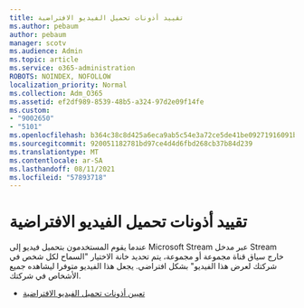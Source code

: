 ```yaml
---
title: تقييد أذونات تحميل الفيديو الافتراضية
ms.author: pebaum
author: pebaum
manager: scotv
ms.audience: Admin
ms.topic: article
ms.service: o365-administration
ROBOTS: NOINDEX, NOFOLLOW
localization_priority: Normal
ms.collection: Adm_O365
ms.assetid: ef2df989-8539-48b5-a324-97d2e09f14fe
ms.custom:
- "9002650"
- "5101"
ms.openlocfilehash: b364c38c8d425a6eca9ab5c54e3a72ce5de41be09271916091b636b377c1c9be
ms.sourcegitcommit: 920051182781bd97ce4d4d6fbd268cb37b84d239
ms.translationtype: MT
ms.contentlocale: ar-SA
ms.lasthandoff: 08/11/2021
ms.locfileid: "57893718"
---
```

# <a name="restrict-default-video-upload-permissions"></a>تقييد أذونات تحميل الفيديو الافتراضية

عندما يقوم المستخدمون بتحميل فيديو إلى Microsoft Stream عبر مدخل Stream خارج سياق قناة مجموعة أو مجموعة، يتم تحديد خانة الاختيار "السماح لكل شخص في شركتك لعرض هذا الفيديو" بشكل افتراضي. يجعل هذا الفيديو متوفرا ليشاهده جميع الأشخاص في شركتك.

- [تعيين أذونات تحميل الفيديو الافتراضية](https://docs.microsoft.com/stream/default-video-permissions)
